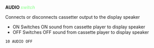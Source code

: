 **AUDIO <span style="color:#AAFFAA;">*switch*</span>**

Connects or disconnects cassetter output to the display speaker

- ON  Switches ON sound from cassette player to display speaker
- OFF Switches OFF sound from cassette player to display speaker

```ecb2
10 AUDIO OFF
```